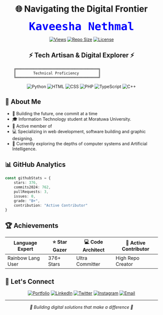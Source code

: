 <div align="center">

# 🌐 Navigating the Digital Frontier

<div style="text-align: center; color: blue; font-size: 36px; font-family: 'monospace', sans-serif; font-weight: bold;">
  Kaveesha Nethmal
</div>


[![Views](https://komarev.com/ghpvc/?username=kaveeneth&color=blueviolet)](https://github.com/kaveeneth)
[![Repo Size](https://img.shields.io/badge/Repo%20Size-31%20KB-brightgreen)](#)
[![License](https://img.shields.io/badge/License-GPL--3.0-blue)](#)

## ⚡ Tech Artisan & Digital Explorer ⚡

</div>

```ascii
    ╔══════════════════════════════════════╗
    ║        Technical Proficiency         ║
    ╚══════════════════════════════════════╝
```

<div align="center">

![Python](https://img.shields.io/badge/Python-84.40%25-%233776AB?style=for-the-badge&logo=python&logoColor=white)
![HTML](https://img.shields.io/badge/HTML-10.21%25-%23E34F26?style=for-the-badge&logo=html5&logoColor=white)
![CSS](https://img.shields.io/badge/CSS-1.04%25-%231572B6?style=for-the-badge&logo=css3&logoColor=white)
![PHP](https://img.shields.io/badge/PHP-0.89%25-%23777BB4?style=for-the-badge&logo=php&logoColor=white)
![TypeScript](https://img.shields.io/badge/TypeScript-0.55%25-%233178C6?style=for-the-badge&logo=typescript&logoColor=white)
![C++](https://img.shields.io/badge/C++-1.07%25-%2300599C?style=for-the-badge&logo=cplusplus&logoColor=white)

</div>

## 🎯 About Me

- 🧬 Building the future, one commit at a time
- 🎓 Information Technology student at Moratuwa University.
- 🔗 Active member of 
- 💻 Specializing in web development, software building and graphic designing.
- 🌱 Currently exploring the depths of computer systems and Artificial Intelligence.

## 📊 GitHub Analytics

```typescript
const githubStats = {
    stars: 376,
    commits2024: 762,
    pullRequests: 3,
    issues: 0,
    grade: "B+",
    contribution: "Active Contributor"
}
```

## 🏆 Achievements

<div align="center">

|  Language Expert | ⭐ Star Gazer | 💻 Code Architect | 🔄 Active Contributor |
|-------------------|---------------|-------------------|---------------------|
| Rainbow Lang User | 376+ Stars    | Ultra Committer  | High Repo Creator  |

</div>

## 🤝 Let's Connect

<div align="center">

[![Portfolio](https://img.shields.io/badge/Portfolio-000000?style=for-the-badge&logo=About.me&logoColor=white)](your-portfolio-link)
[![LinkedIn](https://img.shields.io/badge/LinkedIn-0077B5?style=for-the-badge&logo=linkedin&logoColor=white)](your-linkedin-link)
[![Twitter](https://img.shields.io/badge/Twitter-1DA1F2?style=for-the-badge&logo=twitter&logoColor=white)](your-twitter-link)
[![Instagram](https://img.shields.io/badge/Instagram-E4405F?style=for-the-badge&logo=instagram&logoColor=white)](https://www.instagram.com/kaveeshanethmal456/)
[![Email](https://img.shields.io/badge/Email-D14836?style=for-the-badge&logo=gmail&logoColor=white)](mailto:kaveeshanethmal.124@gmail.com)

</div>

---
<div align="center">

*💫 Building digital solutions that make a difference 💫*

</div>
<!---
kaveeneth/kaveeneth is a ✨ special ✨ repository because its `README.md` (this file) appears on your GitHub profile.
You can click the Preview link to take a look at your changes.
--->
